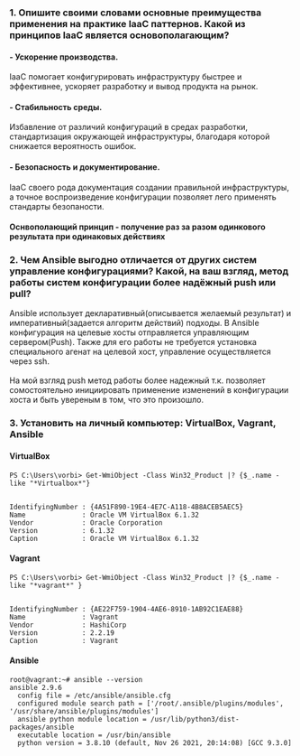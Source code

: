 ### 1. Опишите своими словами основные преимущества применения на практике IaaC паттернов. Какой из принципов IaaC является основополагающим?
#### - Ускорение производства.
IaaC помогает конфигурировать инфраструктуру быстрее и эффективнее, ускоряет разработку и вывод продукта на рынок.
#### - Стабильность среды. 
Избавление от различий конфигураций в средах разработки, стандартизация окружающей инфраструктуры,
благодаря которой снижается вероятность ошибок.
#### - Безопасность и документирование. 
IaaC своего рода документация создании правильной инфраструктуры, а точное воспроизведение
конфигурации позволяет лего применять стандарты безопаности.

#### Оснвополающий принцип - получение раз за разом одинкового результата при одинаковых действиях

### 2. Чем Ansible выгодно отличается от других систем управление конфигурациями? Какой, на ваш взгляд, метод работы систем конфигурации более надёжный push или pull?
Ansible использует декларативный(описывается желаемый результат) и императивный(задается алгоритм действий) подходы.
В Ansible конфигурация на целевые хосты отправляется управляющим сервером(Push). Также для его работы не требуется установка специального агенат на целевой хост, управление осуществляется через ssh.<br>  
На мой взгляд push метод работы более надежный т.к. позволяет сомостоятельно инициировать применение изменений в конфигурации хоста и быть увереным в том, что это произошло. 

### 3. Установить на личный компьютер: VirtualBox, Vagrant, Ansible
#### VirtualBox
```
PS C:\Users\vorbi> Get-WmiObject -Class Win32_Product |? {$_.name -like "*Virtualbox*"}


IdentifyingNumber : {4A51F890-19E4-4E7C-A118-4B8ACEB5AEC5}
Name              : Oracle VM VirtualBox 6.1.32
Vendor            : Oracle Corporation
Version           : 6.1.32
Caption           : Oracle VM VirtualBox 6.1.32
```
#### Vagrant
```
PS C:\Users\vorbi> Get-WmiObject -Class Win32_Product |? {$_.name -like "*vagrant*" }


IdentifyingNumber : {AE22F759-1904-4AE6-8910-1AB92C1EAE88}
Name              : Vagrant
Vendor            : HashiCorp
Version           : 2.2.19
Caption           : Vagrant
```
#### Ansible
```
root@vagrant:~# ansible --version
ansible 2.9.6
  config file = /etc/ansible/ansible.cfg
  configured module search path = ['/root/.ansible/plugins/modules', '/usr/share/ansible/plugins/modules']
  ansible python module location = /usr/lib/python3/dist-packages/ansible
  executable location = /usr/bin/ansible
  python version = 3.8.10 (default, Nov 26 2021, 20:14:08) [GCC 9.3.0]
```

